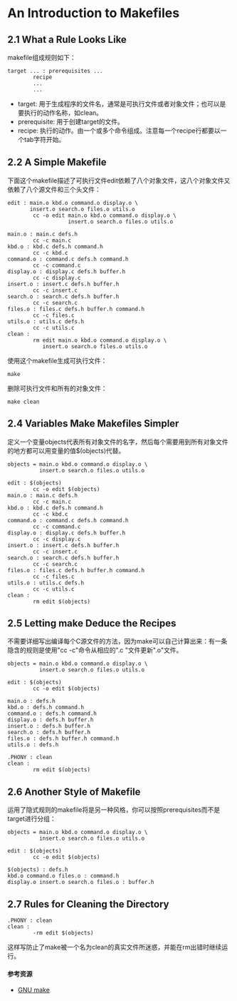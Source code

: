 # An Introduction to Makefiles

## 2.1 What a Rule Looks Like

makefile组成规则如下：

```
target ... : prerequisites ...
        recipe
        ...
        ...
```

- target: 用于生成程序的文件名，通常是可执行文件或者对象文件；也可以是要执行的动作名称，如clean。
- prerequisite: 用于创建target的文件。
- recipe: 执行的动作。由一个或多个命令组成。注意每一个recipe行都要以一个tab字符开始。

## 2.2 A Simple Makefile

下面这个makefile描述了可执行文件edit依赖了八个对象文件，这八个对象文件又依赖了八个源文件和三个头文件：

```
edit : main.o kbd.o command.o display.o \
       insert.o search.o files.o utils.o
        cc -o edit main.o kbd.o command.o display.o \
                   insert.o search.o files.o utils.o

main.o : main.c defs.h
        cc -c main.c
kbd.o : kbd.c defs.h command.h
        cc -c kbd.c
command.o : command.c defs.h command.h
        cc -c command.c
display.o : display.c defs.h buffer.h
        cc -c display.c
insert.o : insert.c defs.h buffer.h
        cc -c insert.c
search.o : search.c defs.h buffer.h
        cc -c search.c
files.o : files.c defs.h buffer.h command.h
        cc -c files.c
utils.o : utils.c defs.h
        cc -c utils.c
clean :
        rm edit main.o kbd.o command.o display.o \
           insert.o search.o files.o utils.o
```

使用这个makefile生成可执行文件：

```
make
```

删除可执行文件和所有的对象文件：

```
make clean
```

## 2.4 Variables Make Makefiles Simpler

定义一个变量objects代表所有对象文件的名字，然后每个需要用到所有对象文件的地方都可以用变量的值$(objects)代替。

```
objects = main.o kbd.o command.o display.o \
          insert.o search.o files.o utils.o

edit : $(objects)
        cc -o edit $(objects)
main.o : main.c defs.h
        cc -c main.c
kbd.o : kbd.c defs.h command.h
        cc -c kbd.c
command.o : command.c defs.h command.h
        cc -c command.c
display.o : display.c defs.h buffer.h
        cc -c display.c
insert.o : insert.c defs.h buffer.h
        cc -c insert.c
search.o : search.c defs.h buffer.h
        cc -c search.c
files.o : files.c defs.h buffer.h command.h
        cc -c files.c
utils.o : utils.c defs.h
        cc -c utils.c
clean :
        rm edit $(objects)
```

## 2.5 Letting make Deduce the Recipes

不需要详细写出编译每个C源文件的方法，因为make可以自己计算出来：有一条隐含的规则是使用"cc -c"命令从相应的".c "文件更新".o"文件。

```
objects = main.o kbd.o command.o display.o \
          insert.o search.o files.o utils.o

edit : $(objects)
        cc -o edit $(objects)

main.o : defs.h
kbd.o : defs.h command.h
command.o : defs.h command.h
display.o : defs.h buffer.h
insert.o : defs.h buffer.h
search.o : defs.h buffer.h
files.o : defs.h buffer.h command.h
utils.o : defs.h

.PHONY : clean
clean :
        rm edit $(objects)
```

## 2.6 Another Style of Makefile

运用了隐式规则的makefile将是另一种风格，你可以按照prerequisites而不是target进行分组：

```
objects = main.o kbd.o command.o display.o \
          insert.o search.o files.o utils.o

edit : $(objects)
        cc -o edit $(objects)

$(objects) : defs.h
kbd.o command.o files.o : command.h
display.o insert.o search.o files.o : buffer.h
```

## 2.7 Rules for Cleaning the Directory

```
.PHONY : clean
clean :
        -rm edit $(objects)
```

这样写防止了make被一个名为clean的真实文件所迷惑，并能在rm出错时继续运行。

#### 参考资源

- [GNU make](https://www.gnu.org/software/make/manual/make.html)